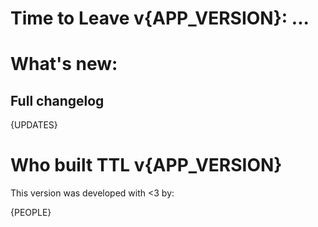 # Time to Leave v{APP_VERSION}: ...
<!-- A brief and thoughtful text -->

# What's new:
<!-- The highlights, if any -->

## Full changelog
{UPDATES}

# Who built TTL v{APP_VERSION}
This version was developed with <3 by:

{PEOPLE}